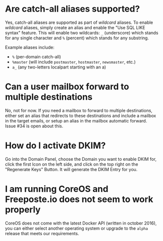 # Are catch-all aliases supported?

Yes, catch-all aliases are supported as part of *wildcard* aliases. To enable *wildcard* aliases, simply create an alias and enable the "Use SQL LIKE syntax" feature. This will enable two wildcards: ``_`` (underscore) which stands for any single character and ``%`` (percent) which stands for any substring.

Example aliases include:
 - ``%`` (per-domain catch-all)
 - ``%master`` (will include ``postmaster``, ``hostmaster``, ``newsmaster``, etc.)
 - ``a_`` (any two-letters localpart starting with an a)

# Can a user mailbox forward to multiple destinations

No, not for now. If you need a mailbox to forward to multiple destinations, either set an alias that redirects to these destinations and include a mailbox in the target emails, or setup an alias in the mailbox automatic forward. Issue #34 is open about this.

# How do I activate DKIM?

Go into the Domain Panel, choose the Domain you want to enable DKIM for, click the first Icon on the left side, and click on the top right on the "Regenerate Keys" Button. It will generate the DKIM Entry for you.

# I am running CoreOS and Freeposte.io does not seem to work properly

CoreOS does not come with the latest Docker API (written in october 2016), you can either select another operating system or upgrade to the ``alpha`` release that meets our requirements.
